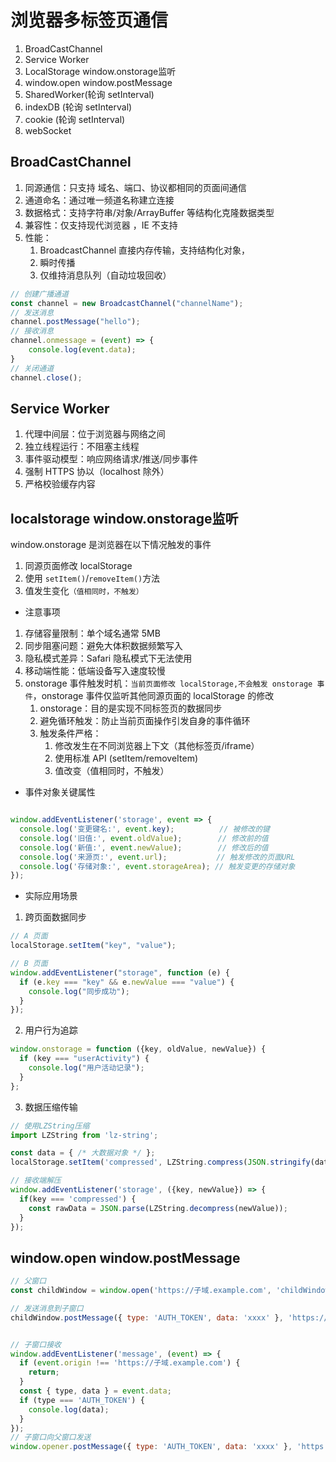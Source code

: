 # 浏览器多标签页通信

1. BroadCastChannel
2. Service Worker
3. LocalStorage window.onstorage监听
4. window.open window.postMessage
5. SharedWorker(轮询 setInterval)
6. indexDB (轮询 setInterval)
7. cookie (轮询 setInterval)
8. webSocket

## BroadCastChannel

1. 同源通信：只支持 域名、端口、协议都相同的页面间通信
2. 通道命名：通过唯一频道名称建立连接
3. 数据格式：支持字符串/对象/ArrayBuffer 等结构化克隆数据类型
4. 兼容性：仅支持现代浏览器 ，IE 不支持
5. 性能：
   1. BroadcastChannel 直接内存传输，支持结构化对象，
   2. 瞬时传播
   3. 仅维持消息队列（自动垃圾回收）

```js
// 创建广播通道
const channel = new BroadcastChannel("channelName"); 
// 发送消息 
channel.postMessage("hello"); 
// 接收消息
channel.onmessage = (event) => {
    console.log(event.data);
} 
// 关闭通道
channel.close(); 
```

## Service Worker

1. 代理中间层：位于浏览器与网络之间
2. 独立线程运行：不阻塞主线程
3. 事件驱动模型：响应网络请求/推送/同步事件
4. 强制 HTTPS 协以（localhost 除外）
5. 严格校验缓存内容

## localstorage window.onstorage监听

window.onstorage 是浏览器在以下情况触发的事件

1. 同源页面修改 localStorage
2. 使用 `setItem()`/`removeItem()`方法
3. 值发生变化`（值相同时，不触发）`

* 注意事项

1. 存储容量限制：单个域名通常 5MB
2. 同步阻塞问题：避免大体积数据频繁写入
3. 隐私模式差异：Safari 隐私模式下无法使用
4. 移动端性能：低端设备写入速度较慢
5. onstorage 事件触发时机：`当前页面修改 localStorage,不会触发 onstorage 事件`，onstorage 事件仅监听其他同源页面的 localStorage 的修改
   1. onstorage：目的是实现不同标签页的数据同步
   2. 避免循环触发：防止当前页面操作引发自身的事件循环
   3. 触发条件严格：
      1. 修改发生在不同浏览器上下文（其他标签页/iframe）
      2. 使用标准 API (setItem/removeItem)
      3. 值改变（值相同时，不触发）

* 事件对象关键属性

```js

window.addEventListener('storage', event => {
  console.log('变更键名:', event.key);          // 被修改的键
  console.log('旧值:', event.oldValue);        // 修改前的值
  console.log('新值:', event.newValue);        // 修改后的值
  console.log('来源页:', event.url);           // 触发修改的页面URL
  console.log('存储对象:', event.storageArea); // 触发变更的存储对象
});
```

* 实际应用场景

1. 跨页面数据同步

```js
// A 页面
localStorage.setItem("key", "value");

// B 页面
window.addEventListener("storage", function (e) {
  if (e.key === "key" && e.newValue === "value") {
    console.log("同步成功");
  }
});
```

2. 用户行为追踪

```js
window.onstorage = function ({key, oldValue, newValue}) {
  if (key === "userActivity") {
    console.log("用户活动记录");
  }
};
```

3. 数据压缩传输

```js
// 使用LZString压缩
import LZString from 'lz-string';

const data = { /* 大数据对象 */ };
localStorage.setItem('compressed', LZString.compress(JSON.stringify(data)));

// 接收端解压
window.addEventListener('storage', ({key, newValue}) => {
  if(key === 'compressed') {
    const rawData = JSON.parse(LZString.decompress(newValue));
  }
});
```

## window.open window.postMessage


```js
// 父窗口
const childWindow = window.open('https://子域.example.com', 'childWindow', {});

// 发送消息到子窗口
childWindow.postMessage({ type: 'AUTH_TOKEN', data: 'xxxx' }, 'https://子域.example.com');


// 子窗口接收
window.addEventListener('message', (event) => {
  if (event.origin !== 'https://子域.example.com') {
    return;
  }
  const { type, data } = event.data;
  if (type === 'AUTH_TOKEN') {
    console.log(data);
  }
});
// 子窗口向父窗口发送
window.opener.postMessage({ type: 'AUTH_TOKEN', data: 'xxxx' }, 'https://父域.example.com');
```
